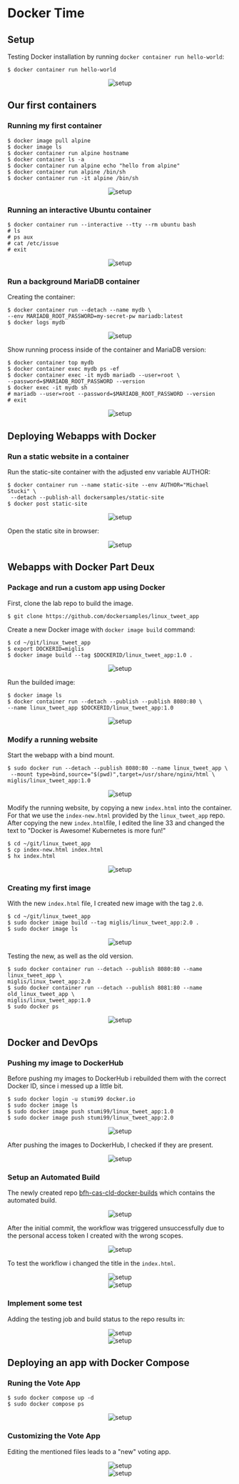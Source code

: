 # Docker Time

## Setup

Testing Docker installation by running `docker container run hello-world`:

  ```
  $ docker container run hello-world
  ```

<center><img src="images/setup.png" title="setup"></center>

## Our first containers

### Running my first container

  ```
  $ docker image pull alpine
  $ docker image ls
  $ docker container run alpine hostname
  $ docker container ls -a
  $ docker container run alpine echo "hello from alpine"
  $ docker container run alpine /bin/sh
  $ docker container run -it alpine /bin/sh
  ```

<center><img src="images/first-container.png" title="setup"></center>

### Running an interactive Ubuntu container

  ```
  $ docker container run --interactive --tty --rm ubuntu bash
  # ls
  # ps aux
  # cat /etc/issue
  # exit
  ```

<center><img src="images/interactive-ubuntu.png" title="setup"></center>

### Run a background MariaDB container

Creating the container:

  ```
  $ docker container run --detach --name mydb \
  --env MARIADB_ROOT_PASSWORD=my-secret-pw mariadb:latest
  $ docker logs mydb
  ```

<center><img src="images/mariadb-init.png" title="setup"></center>

Show running process inside of the container and MariaDB version:

  ```
  $ docker container top mydb
  $ docker container exec mydb ps -ef
  $ docker container exec -it mydb mariadb --user=root \
  --password=$MARIADB_ROOT_PASSWORD --version
  $ docker exec -it mydb sh
  # mariadb --user=root --password=$MARIADB_ROOT_PASSWORD --version
  # exit
  ```

<center><img src="images/mariadb-version.png" title="setup"></center>

## Deploying Webapps with Docker

### Run a static website in a container

Run the static-site container with the adjusted env variable AUTHOR:

  ```
  $ docker container run --name static-site --env AUTHOR="Michael Stucki" \
   --detach --publish-all dockersamples/static-site
  $ docker post static-site
  ```

<center><img src="images/static-site-run.png" title="setup"></center>

Open the static site in browser:

<center><img src="images/static-site.png" title="setup"></center>

## Webapps with Docker Part Deux

### Package and run a custom app using Docker

First, clone the lab repo to build the image.

  ```
  $ git clone https://github.com/dockersamples/linux_tweet_app
  ```

Create a new Docker image with `docker image build` command:

  ```
  $ cd ~/git/linux_tweet_app
  $ export DOCKERID=miglis
  $ docker image build --tag $DOCKERID/linux_tweet_app:1.0 .
  ```

<center><img src="images/docker-image-build-tweet.png" title="setup"></center>

Run the builded image:

```
$ docker image ls
$ docker container run --detach --publish --publish 8080:80 \
--name linux_tweet_app $DOCKERID/linux_tweet_app:1.0
```

<center><img src="images/run-linux-tweet-app.png" title="setup"></center>

### Modify a running website

Start the webapp with a bind mount.

```
$ sudo docker run --detach --publish 8080:80 --name linux_tweet_app \
 --mount type=bind,source="$(pwd)",target=/usr/share/nginx/html \
miglis/linux_tweet_app:1.0
```

<center><img src="images/bind-mount.png" title="setup"></center>

Modify the running website, by copying a new `index.html` into the container.
For that we use the `index-new.html` provided by the `linux_tweet_app` repo.
After copying the new `index.html`file, I edited the line 33 and changed the
text to "Docker is Awesome! Kubernetes is more fun!"

```
$ cd ~/git/linux_tweet_app
$ cp index-new.html index.html
$ hx index.html
```

<center><img src="images/edited-bind-mount.png" title="setup"></center>

### Creating my first image

With the new `index.html` file, I created new image with the tag `2.0`. 

```
$ cd ~/git/linux_tweet_app
$ sudo docker image build --tag miglis/linux_tweet_app:2.0 .
$ sudo docker image ls
```

<center><img src="images/new-tag.png" title="setup"></center>

Testing the new, as well as the old version.

```
$ sudo docker container run --detach --publish 8080:80 --name linux_tweet_app \
miglis/linux_tweet_app:2.0
$ sudo docker container run --detach --publish 8081:80 --name old_linux_tweet_app \
miglis/linux_tweet_app:1.0
$ sudo docker ps
```

<center><img src="images/old-and-new.png" title="setup"></center>

## Docker and DevOps

### Pushing my image to DockerHub

Before pushing my images to DockerHub i rebuilded them with the correct Docker
ID, since i messed up a little bit.

```
$ sudo docker login -u stumi99 docker.io
$ sudo docker image ls
$ sudo docker image push stumi99/linux_tweet_app:1.0
$ sudo docker image push stumi99/linux_tweet_app:2.0
```

<center><img src="images/push-to-dockerhub.png" title="setup"></center>

After pushing the images to DockerHub, I checked if they are present.

<center><img src="images/dockerhub.png" title="setup"></center>

### Setup an Automated Build

The newly created repo [bfh-cas-cld-docker-builds](https://github.com/MigliS/bfh-cas-cld-docker-builds)
which contains the automated build.

<center><img src="images/add-workflow.png" title="setup"></center>

After the initial commit, the workflow was triggered unsuccessfully due to the
personal access token I created with the wrong scopes.

<center><img src="images/run-workflow.png" title="setup"></center>

To test the workflow i changed the title in the `index.html`.

<center><img src="images/test-workflow.png" title="setup"></center>

<center><img src="images/workflow-run2.png" title="setup"></center>

### Implement some test

Adding the testing job and build status to the repo results in:

<center><img src="images/final-workflow.png" title="setup"></center>

<center><img src="images/workflow-status.png" title="setup"></center>

## Deploying an app with Docker Compose

### Runing the Vote App

```
$ sudo docker compose up -d
$ sudo docker compose ps
```

<center><img src="images/vote-app.png" title="setup"></center>

### Customizing the Vote App

Editing the mentioned files leads to a "new" voting app.

<center><img src="images/own-voting.png" title="setup"></center>

<center><img src="images/own-voting-page.png" title="setup"></center>

